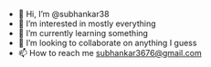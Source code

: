 - 👋 Hi, I’m @subhankar38
- 👀 I’m interested in mostly everything
- 🌱 I’m currently learning something
- 💞️ I’m looking to collaborate on anything I guess
- 📫 How to reach me subhankar3676@gmail.com

<!---
subhankar38/subhankar38 is a ✨ special ✨ repository because its `README.md` (this file) appears on your GitHub profile.
You can click the Preview link to take a look at your changes.
--->
